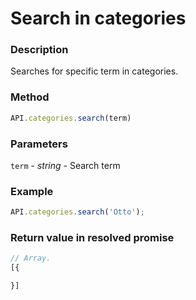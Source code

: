 # Search in categories

### Description

Searches for specific term in categories.

### Method

```js
API.categories.search(term)
```

### Parameters

`term` - *string* - Search term

### Example

```js
API.categories.search('Otto');
```

### Return value in resolved promise

```js
// Array.
[{

}]
```
